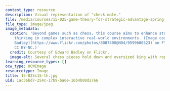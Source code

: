 ```yaml
---
content_type: resource
description: Visual representation of "check mate."
file: /media/courses/15-025-game-theory-for-strategic-advantage-spring-2015/1ac36bd7254c17b9ba6e16b4b08d2766_15-025s15-th.jpg
file_type: image/jpeg
image_metadata:
  caption: 'Beyond games such as chess, this course aims to enhance students'' strategic
    thinking in complex interactive real-world environments. (Image courtesy of [Edward
    Badley](https://www.flickr.com/photos/8087400@N04/9599600523) on Flickr. License:
    CC BY-NC.)'
  credit: Courtesy of Edward Badley on Flickr.
  image-alt: Several chess pieces hold down and oversized king with ropes.
learning_resource_types: []
ocw_type: OCWImage
resourcetype: Image
title: 15-025s15-th.jpg
uid: 1ac36bd7-254c-17b9-ba6e-16b4b08d2766
---
```

